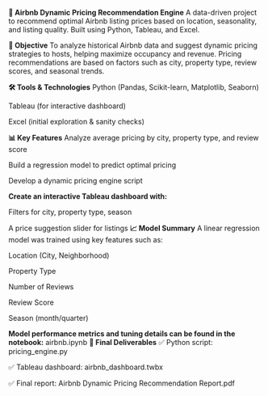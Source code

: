 **🏡 Airbnb Dynamic Pricing Recommendation Engine**
A data-driven project to recommend optimal Airbnb listing prices based on location, seasonality, and listing quality. Built using Python, Tableau, and Excel.

**📌 Objective**
To analyze historical Airbnb data and suggest dynamic pricing strategies to hosts, helping maximize occupancy and revenue. Pricing recommendations are based on factors such as city, property type, review scores, and seasonal trends.

**🛠️ Tools & Technologies**
Python (Pandas, Scikit-learn, Matplotlib, Seaborn)

Tableau (for interactive dashboard)

Excel (initial exploration & sanity checks)

**📊 Key Features**
Analyze average pricing by city, property type, and review score

Build a regression model to predict optimal pricing

Develop a dynamic pricing engine script

**Create an interactive Tableau dashboard with:**


Filters for city, property type, season

A price suggestion slider for listings
**📈 Model Summary**
A linear regression model was trained using key features such as:

Location (City, Neighborhood)

Property Type

Number of Reviews

Review Score

Season (month/quarter)

**Model performance metrics and tuning details can be found in the notebook:** airbnb.ipynb
**📑 Final Deliverables**
✅ Python script: pricing_engine.py

✅ Tableau dashboard: airbnb_dashboard.twbx

✅ Final report: Airbnb Dynamic Pricing Recommendation Report.pdf


